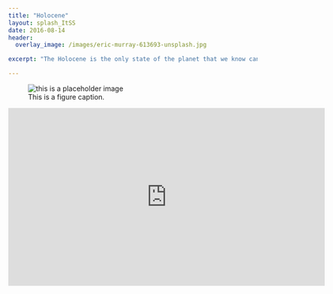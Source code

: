 ```yaml
---
title: "Holocene"
layout: splash_ItSS
date: 2016-08-14
header:
  overlay_image: /images/eric-murray-613693-unsplash.jpg

excerpt: "The Holocene is the only state of the planet that we know can sustain human development"

---
```


<figure>
  <img src="CAS/images/HotHouse.png" alt="this is a placeholder image">
  <figcaption>This is a figure caption.</figcaption>
</figure>

<iframe width="640" height="360" src="https://www.youtube.com/embed/gKYhLEaOgKs?controls=0&showinfo=0" frameborder="0" allowfullscreen></iframe>
